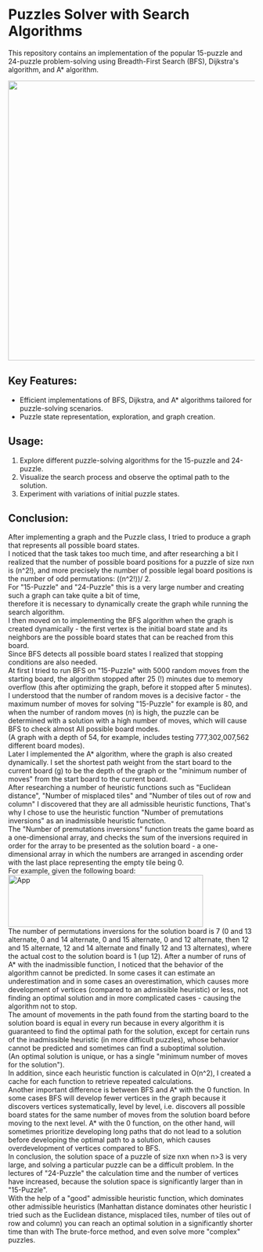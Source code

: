 # Puzzles Solver with Search Algorithms

This repository contains an implementation of the popular 15-puzzle and 24-puzzle problem-solving using Breadth-First Search (BFS), Dijkstra's algorithm, and A* algorithm.

<p align="center">
<img src="https://i.postimg.cc/0NzjhF47/screenshot.jpg" width="900px" height="570px">
</p>

## Key Features:

- Efficient implementations of BFS, Dijkstra, and A* algorithms tailored for puzzle-solving scenarios.
- Puzzle state representation, exploration, and graph creation.

## Usage:

1. Explore different puzzle-solving algorithms for the 15-puzzle and 24-puzzle.
2. Visualize the search process and observe the optimal path to the solution.
3. Experiment with variations of initial puzzle states.

## Conclusion:

After implementing a graph and the Puzzle class, I tried to produce a graph that represents all possible board states. <br> I noticed that the task takes too much time, and after researching a bit I realized that the number of possible board positions for a puzzle of size nxn is (n^2!), and more precisely the number of possible legal board positions is the number of odd permutations: ((n^2!))/ 2. <br>
For "15-Puzzle" and "24-Puzzle" this is a very large number and creating such a graph can take quite a bit of time, <br> therefore it is necessary to dynamically create the graph while running the search algorithm. <br>
I then moved on to implementing the BFS algorithm when the graph is created dynamically - the first vertex is the initial board state and its neighbors are the possible board states that can be reached from this board.<br> Since BFS detects all possible board states I realized that stopping conditions are also needed.<br>
At first I tried to run BFS on "15-Puzzle" with 5000 random moves from the starting board, the algorithm stopped after 25 (!) minutes due to memory overflow (this after optimizing the graph, before it stopped after 5 minutes).<br>
I understood that the number of random moves is a decisive factor - the maximum number of moves for solving "15-Puzzle" for example is 80, and when the number of random moves (n) is high, the puzzle can be determined with a solution with a high number of moves, which will cause BFS to check almost All possible board modes. <br>
  (A graph with a depth of 54, for example, includes testing 777,302,007,562 different board modes). <br>
Later I implemented the A* algorithm, where the graph is also created dynamically. I set the shortest path weight from the start board to the current board (g) to be the depth of the graph or the "minimum number of moves" from the start board to the current board. <br>
After researching a number of heuristic functions such as "Euclidean distance", "Number of misplaced tiles" and "Number of tiles out of row and column" I discovered that they are all admissible heuristic functions,
That's why I chose to use the heuristic function "Number of premutations inversions" as an inadmissible heuristic function.<br>
The "Number of premutations inversions" function treats the game board as a one-dimensional array, and checks the sum of the inversions required in order for the array to be presented as the solution board - a one-dimensional array in which the numbers are arranged in ascending order with the last place representing the empty tile being 0. <br>
For example, given the following board: <br>
<img src="https://i.postimg.cc/zX8wZBf7/non-admissible-example.png" alt="App" width="398px" height="106px"> <br>
The number of permutations inversions for the solution board is 7 (0 and 13 alternate, 0 and 14 alternate, 0 and 15 alternate, 0 and 12 alternate, then 12 and 15 alternate, 12 and 14 alternate and finally 12 and 13 alternates), where the actual cost to the solution board is 1 (up 12).
After a number of runs of A* with the inadmissible function, I noticed that the behavior of the algorithm cannot be predicted.
In some cases it can estimate an underestimation and in some cases an overestimation, which causes more development of vertices (compared to an admissible heuristic) or less, not finding an optimal solution and in more complicated cases - causing the algorithm not to stop. <br>
The amount of movements in the path found from the starting board to the solution board is equal in every run because in every algorithm it is guaranteed to find the optimal path for the solution, except for certain runs of the inadmissible heuristic (in more difficult puzzles), whose behavior cannot be predicted and sometimes can find a suboptimal solution. <br>
(An optimal solution is unique, or has a single "minimum number of moves for the solution"). <br>
In addition, since each heuristic function is calculated in O(n^2), I created a cache for each function to retrieve repeated calculations.<br>
Another important difference is between BFS and A* with the 0 function. In some cases BFS will develop fewer vertices in the graph because it discovers vertices systematically, level by level, i.e. discovers all possible board states for the same number of moves from the solution board before moving to the next level.
A* with the 0 function, on the other hand, will sometimes prioritize developing long paths that do not lead to a solution before developing the optimal path to a solution, which causes overdevelopment of vertices compared to BFS. <br>
In conclusion, the solution space of a puzzle of size nxn when n>3 is very large, and solving a particular puzzle can be a difficult problem. In the lectures of "24-Puzzle" the calculation time and the number of vertices have increased, because the solution space is significantly larger than in "15-Puzzle".<br>
With the help of a "good" admissible heuristic function, which dominates  other admissible heuristics (Manhattan distance dominates other heuristic I tried such as the Euclidean distance, misplaced tiles, number of tiles out of row and column) you can reach an optimal solution in a significantly shorter time than with The brute-force method, and even solve more "complex" puzzles.
